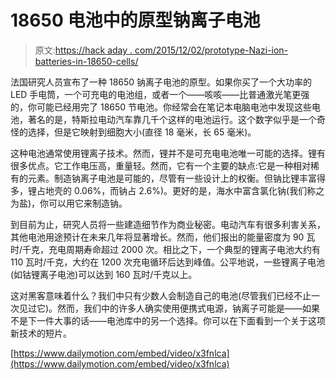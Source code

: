 # 18650 电池中的原型钠离子电池

> 原文:[https://hack aday . com/2015/12/02/prototype-Nazi-ion-batteries-in-18650-cells/](https://hackaday.com/2015/12/02/prototype-sodium-ion-batteries-in-18650-cells/)

法国研究人员宣布了一种 18650 钠离子电池的原型。如果你买了一个大功率的 LED 手电筒，一个可充电的电池组，或者一个——咳咳——比普通激光笔更强的，你可能已经用完了 18650 节电池。你经常会在笔记本电脑电池中发现这些电池，著名的是，特斯拉电动汽车靠几千个这样的电池运行。这个数字似乎是一个奇怪的选择，但是它映射到细胞大小(直径 18 毫米，长 65 毫米)。

这种电池通常使用锂离子技术。然而，锂并不是可充电电池唯一可能的选择。锂有很多优点。它工作电压高，重量轻。然而，它有一个主要的缺点:它是一种相对稀有的元素。制造钠离子电池是可能的，尽管有一些设计上的权衡。但钠比锂丰富得多，锂占地壳的 0.06%，而钠占 2.6%)。更好的是，海水中富含氯化钠(我们称之为盐)，你可以用它来制造钠。

到目前为止，研究人员将一些建造细节作为商业秘密。电动汽车有很多利害关系，其他电池用途预计在未来几年将显著增长。然而，他们报出的能量密度为 90 瓦时/千克，充电周期寿命超过 2000 次。相比之下，一个典型的锂离子电池大约有 110 瓦时/千克，大约在 1200 次充电循环后达到峰值。公平地说，一些锂离子电池(如钴锂离子电池)可以达到 160 瓦时/千克以上。

这对黑客意味着什么？我们中只有少数人会制造自己的电池(尽管我们已经不止一次见过它)。然而，我们中的许多人确实使用便携式电源，钠离子可能是——如果不是下一件大事的话——电池库中的另一个选择。你可以在下面看到一个关于这项新技术的短片。

[https://www.dailymotion.com/embed/video/x3fnlca](https://www.dailymotion.com/embed/video/x3fnlca)